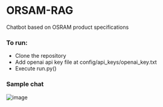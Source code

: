 # ORSAM-RAG

Chatbot based on OSRAM product specifications

### To run: 
 - Clone the repository
 - Add openai api key file at config/api_keys/openai_key.txt
 - Execute run.py()

### Sample chat
![image](https://github.com/shyamshankarhr/osram_rag/assets/18327103/d80aa00f-98c2-40bc-9a46-0147aa9bb559)
